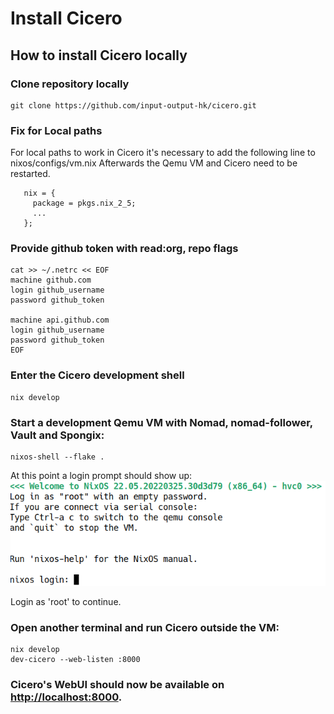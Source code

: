 # Install Cicero

## How to install Cicero locally

### Clone repository locally

```
git clone https://github.com/input-output-hk/cicero.git
```

### Fix for Local paths

For local paths to work in Cicero it's necessary to add the following line to nixos/configs/vm.nix
Afterwards the Qemu VM and Cicero need to be restarted.

```
   nix = {
     package = pkgs.nix_2_5;
	 ...
   };
```

### Provide github token with read:org, repo flags

```
cat >> ~/.netrc << EOF
machine github.com
login github_username
password github_token

machine api.github.com
login github_username
password github_token
EOF
```

### Enter the Cicero development shell
```
nix develop
```

### Start a development Qemu VM with Nomad, nomad-follower, Vault and Spongix:
```
nixos-shell --flake .
```
At this point a login prompt should show up:
![Cicero Qemu Prompt](./cicero_qemu_prompt.png "Cicero Qemu Prompt")

Login as 'root' to continue.

### Open another terminal and run Cicero outside the VM:
```
nix develop
dev-cicero --web-listen :8000
```

### Cicero's WebUI should now be available on [http://localhost:8000](http://localhost:8000).
